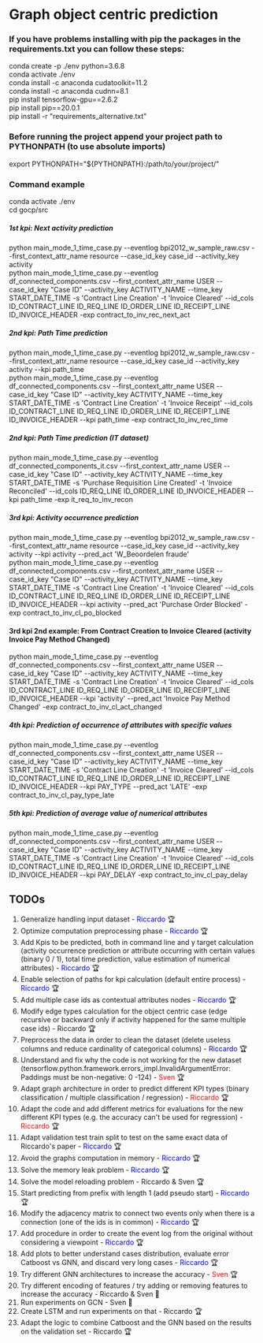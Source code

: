 # Graph object centric prediction

### If you have problems installing with pip the packages in the requirements.txt you can follow these steps:
conda create -p ./env python=3.6.8 \
conda activate ./env \
conda install -c anaconda cudatoolkit=11.2 \
conda install -c anaconda cudnn=8.1 \
pip install tensorflow-gpu==2.6.2 \
pip install pip==20.0.1 \
pip install -r "requirements_alternative.txt"

### Before running the project append your project path to PYTHONPATH (to use absolute imports)
export PYTHONPATH="${PYTHONPATH}:/path/to/your/project/"

### Command example
conda activate ./env \
cd gocp/src 

##### 1st kpi: Next activity prediction #####
python main_mode_1_time_case.py --eventlog bpi2012_w_sample_raw.csv --first_context_attr_name resource --case_id_key case_id --activity_key activity \
python main_mode_1_time_case.py --eventlog df_connected_components.csv --first_context_attr_name USER --case_id_key "Case ID" --activity_key ACTIVITY_NAME --time_key START_DATE_TIME -s 'Contract Line Creation' -t 'Invoice Cleared' --id_cols ID_CONTRACT_LINE ID_REQ_LINE ID_ORDER_LINE ID_RECEIPT_LINE ID_INVOICE_HEADER -exp contract_to_inv_rec_next_act

##### 2nd kpi: Path Time prediction #####
python main_mode_1_time_case.py --eventlog bpi2012_w_sample_raw.csv --first_context_attr_name resource --case_id_key case_id --activity_key activity --kpi path_time \
python main_mode_1_time_case.py --eventlog df_connected_components.csv --first_context_attr_name USER --case_id_key "Case ID" --activity_key ACTIVITY_NAME --time_key START_DATE_TIME -s 'Contract Line Creation' -t 'Invoice Receipt' --id_cols ID_CONTRACT_LINE ID_REQ_LINE ID_ORDER_LINE ID_RECEIPT_LINE ID_INVOICE_HEADER --kpi path_time -exp contract_to_inv_rec_time

##### 2nd kpi: Path Time prediction (IT dataset) #####
python main_mode_1_time_case.py --eventlog df_connected_components_it.csv --first_context_attr_name USER --case_id_key "Case ID" --activity_key ACTIVITY_NAME --time_key START_DATE_TIME -s 'Purchase Requisition Line Created' -t 'Invoice Reconciled' --id_cols ID_REQ_LINE ID_ORDER_LINE ID_INVOICE_HEADER --kpi path_time -exp it_req_to_inv_recon


##### 3rd kpi: Activity occurrence prediction #####
python main_mode_1_time_case.py --eventlog bpi2012_w_sample_raw.csv --first_context_attr_name resource --case_id_key case_id --activity_key activity --kpi activity --pred_act 'W_Beoordelen fraude' \
python main_mode_1_time_case.py --eventlog df_connected_components.csv --first_context_attr_name USER --case_id_key "Case ID" --activity_key ACTIVITY_NAME --time_key START_DATE_TIME -s 'Contract Line Creation' -t 'Invoice Cleared' --id_cols ID_CONTRACT_LINE ID_REQ_LINE ID_ORDER_LINE ID_RECEIPT_LINE ID_INVOICE_HEADER --kpi activity --pred_act 'Purchase Order Blocked' -exp contract_to_inv_cl_po_blocked

#### 3rd kpi 2nd example: From Contract Creation to Invoice Cleared (activity Invoice Pay Method Changed) ###
python main_mode_1_time_case.py --eventlog df_connected_components.csv --first_context_attr_name USER --case_id_key "Case ID" --activity_key ACTIVITY_NAME --time_key START_DATE_TIME -s 'Contract Line Creation' -t 'Invoice Cleared' --id_cols ID_CONTRACT_LINE ID_REQ_LINE ID_ORDER_LINE ID_RECEIPT_LINE ID_INVOICE_HEADER --kpi 'activity' --pred_act 'Invoice Pay Method Changed' -exp contract_to_inv_cl_act_changed

##### 4th kpi: Prediction of occurrence of attributes with specific values #####
python main_mode_1_time_case.py --eventlog df_connected_components.csv --first_context_attr_name USER --case_id_key "Case ID" --activity_key ACTIVITY_NAME --time_key START_DATE_TIME -s 'Contract Line Creation' -t 'Invoice Cleared' --id_cols ID_CONTRACT_LINE ID_REQ_LINE ID_ORDER_LINE ID_RECEIPT_LINE ID_INVOICE_HEADER --kpi PAY_TYPE --pred_act 'LATE' -exp contract_to_inv_cl_pay_type_late

##### 5th kpi: Prediction of average value of numerical attributes #####
python main_mode_1_time_case.py --eventlog df_connected_components.csv --first_context_attr_name USER --case_id_key "Case ID" --activity_key ACTIVITY_NAME --time_key START_DATE_TIME -s 'Contract Line Creation' -t 'Invoice Cleared' --id_cols ID_CONTRACT_LINE ID_REQ_LINE ID_ORDER_LINE ID_RECEIPT_LINE ID_INVOICE_HEADER --kpi PAY_DELAY -exp contract_to_inv_cl_pay_delay


## TODOs
1) Generalize handling input dataset - <span style="color:blue">Riccardo</span> 🏆
2) Optimize computation preprocessing phase - <span style="color:blue">Riccardo</span> 🏆
3) Add Kpis to be predicted, both in command line and y target calculation (activity occurrence prediction or attribute occurring with certain values (binary 0 / 1), total time prediction, value estimation of numerical attributes) - <span style="color:blue">Riccardo</span> 🏆
4) Enable selection of paths for kpi calculation (default entire process) - <span style="color:blue">Riccardo</span> 🏆
5) Add multiple case ids as contextual attributes nodes - <span style="color:blue">Riccardo</span> 🏆
6) Modify edge types calculation for the object centric case (edge recursive or backward only if activity happened for the same multiple case ids) - Riccardo 🏆
7) Preprocess the data in order to clean the dataset (delete useless columns and reduce cardinality of categorical columns) - <span style="color:blue">Riccardo</span> 🏆
8) Understand and fix why the code is not working for the new dataset (tensorflow.python.framework.errors_impl.InvalidArgumentError: Paddings must be non-negative: 0 -124) - <span style="color:red">Sven</span> 🏆
9) Adapt graph architecture in order to predict different KPI types (binary classification / multiple classification / regression) - <span style="color:red">Riccardo</span> 🏆
10) Adapt the code and add different metrics for evaluations for the new different KPI types (e.g. the accuracy can't be used for regression) - <span style="color:red">Riccardo</span> 🏆 
11) Adapt validation test train split to test on the same exact data of Riccardo's paper - <span style="color:blue">Riccardo</span> 🏆
12) Avoid the graphs computation in memory - <span style="color:blue">Riccardo</span> 🏆
13) Solve the memory leak problem - <span style="color:blue">Riccardo</span> 🏆
14) Solve the model reloading problem - Riccardo & Sven 🏆
15) Start predicting from prefix with length 1 (add pseudo start) - <span style="color:blue">Riccardo</span> 🏆
16) Modify the adjacency matrix to connect two events only when there is a connection (one of the ids is in common) - <span style="color:blue">Riccardo </span> 🏆
17) Add procedure in order to create the event log from the original without considering a viewpoint - <span style="color:blue">Riccardo</span> 🏆
18) Add plots to better understand cases distribution, evaluate error Catboost vs GNN, and discard very long cases - <span style="color:blue">Riccardo</span> 🏆
19) Try different GNN architectures to increase the accuracy - <span style="color:red">Sven</span> 🏆
20) Try different encoding of features / try adding or removing features to increase the accuracy - Riccardo & Sven 🔨 
21) Run experiments on GCN - Sven 🔨
22) Create LSTM and run experiments on that - Riccardo 🏆
23) Adapt the logic to combine Catboost and the GNN based on the results on the validation set - Riccardo 🏆






